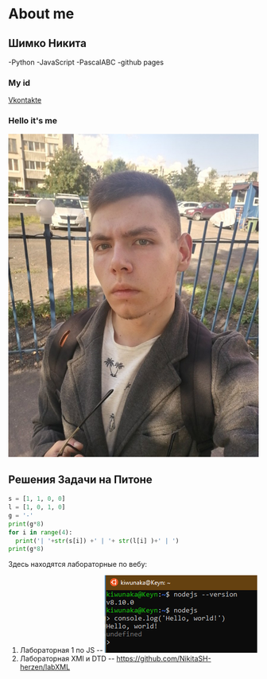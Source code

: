 # About me

## Шимко Никита
-Python
-JavaScript
-PascalABC
-github pages
### My id
[Vkontakte](https://vk.com/kiwunaka)
### Hello it's me
![Кальян в радость, чай в сладость](калик.jpg "Фоточка")

## Решения Задачи на Питоне

```python
s = [1, 1, 0, 0]
l = [1, 0, 1, 0]
g = '-'
print(g*8)
for i in range(4):
  print('| '+str(s[i]) +' | '+ str(l[i] )+' | ')
print(g*8)
```

Здесь находятся лабораторные по вебу:
1) Лабораторная 1 по JS -- ![Лаба](Screenshot_1.png "Лаба")
2) Лабораторная XMl и DTD -- https://github.com/NikitaSH-herzen/labXML
